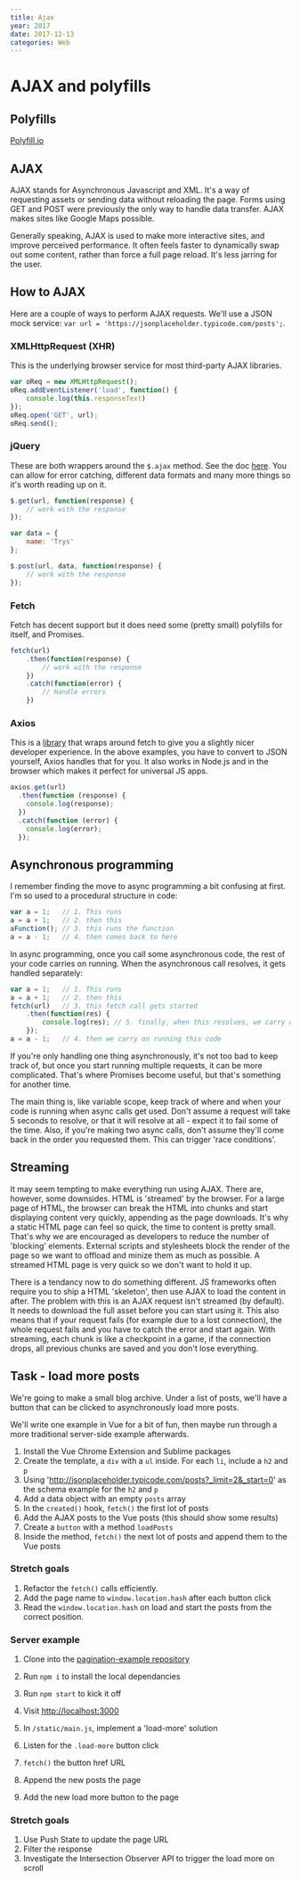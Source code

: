 ```yaml
---
title: Ajax
year: 2017
date: 2017-12-13
categories: Web
---
```


# AJAX and polyfills

## Polyfills

[Polyfill.io](https://polyfill.io/v2/docs/)

## AJAX

AJAX stands for Asynchronous Javascript and XML. It's a way of requesting assets or sending data without reloading the page. Forms using GET and POST were previously the only way to handle data transfer. AJAX makes sites like Google Maps possible. 

Generally speaking, AJAX is used to make more interactive sites, and improve perceived performance. It often feels faster to dynamically swap out some content, rather than force a full page reload. It's less jarring for the user.

## How to AJAX

Here are a couple of ways to perform AJAX requests. We'll use a JSON mock service: `var url = 'https://jsonplaceholder.typicode.com/posts';`.

### XMLHttpRequest (XHR)

This is the underlying browser service for most third-party AJAX libraries.

```javascript
var oReq = new XMLHttpRequest();
oReq.addEventListener('load', function() {  
    console.log(this.responseText)
});
oReq.open('GET', url);
oReq.send();
```

### jQuery

These are both wrappers around the `$.ajax` method. See the doc [here](https://api.jquery.com/jquery.ajax/). You can allow for error catching, different data formats and many more things so it's worth reading up on it.

```javascript
$.get(url, function(response) {
    // work with the response   
});

var data = {
    name: 'Trys'    
};

$.post(url, data, function(response) {
    // work with the response   
});
```

### Fetch

Fetch has decent support but it does need some (pretty small) polyfills for itself, and Promises.

```javascript
fetch(url)
    .then(function(response) {
        // work with the response
    })
    .catch(function(error) {
        // Handle errors
    })
```

### Axios

This is a [library](https://github.com/axios/axios) that wraps around fetch to give you a slightly nicer developer experience. In the above examples, you have to convert to JSON yourself, Axios handles that for you. It also works in Node.js and in the browser which makes it perfect for universal JS apps.

```javascript
axios.get(url)
  .then(function (response) {
    console.log(response);
  })
  .catch(function (error) {
    console.log(error);
  });
```

## Asynchronous programming

I remember finding the move to async programming a bit confusing at first. I'm so used to a procedural structure in code:

```javascript
var a = 1;   // 1. This runs
a = a + 1;   // 2. then this
aFunction(); // 3. this runs the function
a = a - 1;   // 4. then comes back to here
```

In async programming, once you call some asynchronous code, the rest of your code carries on running. When the asynchronous call resolves, it gets handled separately:

```javascript
var a = 1;   // 1. This runs
a = a + 1;   // 2. then this
fetch(url)   // 3. this fetch call gets started
    .then(function(res) {
        console.log(res); // 5. finally, when this resolves, we carry on here.
    });
a = a - 1;   // 4. then we carry on running this code
```

If you're only handling one thing asynchronously, it's not too bad to keep track of, but once you start running multiple requests, it can be more complicated. That's where Promises become useful, but that's something for another time.

The main thing is, like variable scope, keep track of where and when your code is running when async calls get used. Don't assume a request will take 5 seconds to resolve, or that it will resolve at all - expect it to fail some of the time. Also, if you're making two async calls, don't assume they'll come back in the order you requested them. This can trigger 'race conditions'.

## Streaming

It may seem tempting to make everything run using AJAX. There are, however, some downsides. HTML is 'streamed' by the browser. For a large page of HTML, the browser can break the HTML into chunks and start displaying content very quickly, appending as the page downloads. It's why a static HTML page can feel so quick, the time to content is pretty small. That's why we are encouraged as developers to reduce the number of 'blocking' elements. External scripts and stylesheets block the render of the page so we want to offload and minize them as much as possible. A streamed HTML page is very quick so we don't want to hold it up.

There is a tendancy now to do something different. JS frameworks often require you to ship a HTML 'skeleton', then use AJAX to load the content in after. The problem with this is an AJAX request isn't streamed (by default). It needs to download the full asset before you can start using it. This also means that if your request fails (for example due to a lost connection), the whole request fails and you have to catch the error and start again. With streaming, each chunk is like a checkpoint in a game, if the connection drops, all previous chunks are saved and you don't lose everything.


## Task - load more posts

We're going to make a small blog archive. Under a list of posts, we'll have a button that can be clicked to asynchronously load more posts. 

We'll write one example in Vue for a bit of fun, then maybe run through a more traditional server-side example afterwards.

1. Install the Vue Chrome Extension and Sublime packages
2. Create the template, a `div` with a `ul` inside. For each `li`, include a `h2` and `p`
3. Using 'http://jsonplaceholder.typicode.com/posts?_limit=2&_start=0' as the schema example for the `h2` and `p`
4. Add a data object with an empty `posts` array
5. In the `created()` hook, `fetch()` the first lot of posts
6. Add the AJAX posts to the Vue posts (this should show some results)
7. Create a `button` with a method `loadPosts`
8. Inside the method, `fetch()` the next lot of posts and append them to the Vue posts

### Stretch goals

1. Refactor the `fetch()` calls efficiently.
2. Add the page name to `window.location.hash` after each button click
3. Read the `window.location.hash` on load and start the posts from the correct position.

### Server example

1. Clone into the [pagination-example repository](https://github.com/trys/pagination-example)
2. Run `npm i` to install the local dependancies
3. Run `npm start` to kick it off
4. Visit [http://localhost:3000](http://localhost:3000)

1. In `/static/main.js`, implement a 'load-more' solution
2. Listen for the `.load-more` button click
3. `fetch()` the button href URL
4. Append the new posts the page
5. Add the new load more button to the page

### Stretch goals

1. Use Push State to update the page URL
2. Filter the response
3. Investigate the Intersection Observer API to trigger the load more on scroll
